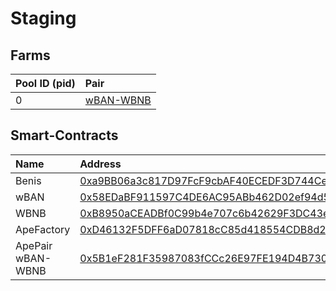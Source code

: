 # Staging

## Farms

| Pool ID \(pid\) | Pair |
| :--- | :--- |
| 0 | [wBAN-WBNB](https://testnet.bscscan.com/tx/0xc5c424ac7b0e009b5f74279895de09dc8736bc2fe341e4484bd7c02bdfe4fde2) |

## Smart-Contracts

| Name | Address |
| :--- | :--- |
| Benis | [0xa9BB06a3c817D97FcF9cbAF40ECEDF3D744Ce73F](https://testnet.bscscan.com/address/0xa9BB06a3c817D97FcF9cbAF40ECEDF3D744Ce73F#code) |
| wBAN | [0x58EDaBF911597C4DE6AC95ABb462D02ef94d5c66](https://testnet.bscscan.com/address/0x58EDaBF911597C4DE6AC95ABb462D02ef94d5c66#code) |
| WBNB | [0xB8950aCEADBf0C99b4e707c6b42629F3DC43e92D](https://testnet.bscscan.com/address/0xB8950aCEADBf0C99b4e707c6b42629F3DC43e92D#code) |
| ApeFactory | [0xD46132F5DFF6aD07818cC85d418554CDB8d20B4B](https://testnet.bscscan.com/address/0xD46132F5DFF6aD07818cC85d418554CDB8d20B4B#code) |
| ApePair wBAN-WBNB | [0x5B1eF281F35987083fCCc26E97FE194D4B73089a](https://testnet.bscscan.com/address/0x5B1eF281F35987083fCCc26E97FE194D4B73089a) |



